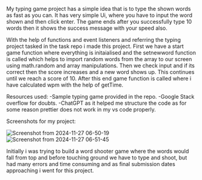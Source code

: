 My typing game project has a simple idea that is to type the shown words as fast as you can. It has very simple Ui, where you have to input the word shown and then click enter. The game ends after you successfully type 10 words then it shows the success message with your speed also.

With the help of functions and event listeners and referring the typing project tasked in the task repo i made this project. First we have a start game function where everything is initaialised and the setnewword function is called which helps to import random words from the array to our screen using math.random and array manipulations. Then we check input and if its correct then the score increases and a new word shows up. This continues until we reach a score of 10. After this end game function is called where i have calculated wpm with the help of getTime.

Resources used:
-Sample typing game provided in the repo.
-Google Stack overflow for doubts.
-ChatGPT as it helped me structure the code as for some reason prettier does not work in my vs code properly.

Screenshots for my project:

![Screenshot from 2024-11-27 06-50-19](https://github.com/user-attachments/assets/c0a1de80-f48b-4b71-af85-0b4f5adcb49e)
![Screenshot from 2024-11-27 06-51-45](https://github.com/user-attachments/assets/8cdf7c1a-3587-4dab-b4e8-21385167ec2a)

Initially i was trying to build a word shooter game where the words would fall from top and before touching ground we have to type and shoot, but had many errors and time consuming and as final submission dates approaching i went for this project.
